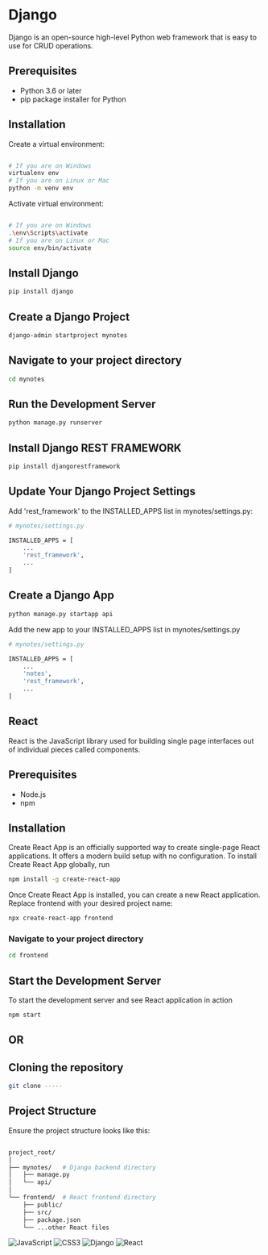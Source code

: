 

# Django 
Django is an open-source high-level Python web framework that is easy to use for CRUD operations. 

## Prerequisites
- Python 3.6 or later
- pip package installer for Python
  
## Installation
Create a virtual environment:
```bash

# If you are on Windows
virtualenv env
# If you are on Linux or Mac
python -m venv env

```

Activate virtual environment:
```bash

# If you are on Windows
.\env\Scripts\activate
# If you are on Linux or Mac
source env/bin/activate

```
## Install Django 

```bash
pip install django
```

## Create a Django Project
```bash
django-admin startproject mynotes
```    
## Navigate to your project directory
```bash
cd mynotes
```

## Run the Development Server
```bash
python manage.py runserver
```
## Install Django REST FRAMEWORK

```bash
pip install djangorestframework
```

## Update Your Django Project Settings
Add 'rest_framework' to the INSTALLED_APPS list in mynotes/settings.py:
```bash
# mynotes/settings.py

INSTALLED_APPS = [
    ...
    'rest_framework',
    ...
]
```    
## Create a Django App
```bash
python manage.py startapp api
```
Add the new app to your INSTALLED_APPS list in mynotes/settings.py
```bash
# mynotes/settings.py

INSTALLED_APPS = [
    ...
    'notes',
    'rest_framework',
    ...
]
```


## React
React is the JavaScript library used for building single page interfaces out of individual pieces called components.

## Prerequisites
- Node.js
- npm

## Installation 

Create React App is an officially supported way to create single-page React applications. It offers a modern build setup with no configuration. To install Create React App globally, run
```bash
npm install -g create-react-app
```
Once Create React App is installed, you can create a new React application. Replace frontend with your desired project name:
```bash
npx create-react-app frontend
```
### Navigate to your project directory
```bash
cd frontend
```
## Start the Development Server
To start the development server and see React application in action
```bash
npm start
```

## OR
## Cloning the repository

```bash
git clone -----
```
## Project Structure

Ensure the project structure looks like this:
```bash

project_root/
│
├── mynotes/   # Django backend directory
│   ├── manage.py
│   └── api/
│
└── frontend/  # React frontend directory
    ├── public/
    ├── src/
    ├── package.json
    └── ...other React files
```



<img alt="JavaScript" src="https://img.shields.io/badge/-JavaScript-f7df1c?style=flat-square&logo=javascript&logoColor=black" /> <img alt="CSS3" src="https://img.shields.io/badge/-CSS3-1572B6?style=flat-square&logo=css3&logoColor=white" /> <img alt="Django" src="https://img.shields.io/badge/-Django-092E20?style=flat-square&logo=django&logoColor=white" /> <img alt="React" src="https://img.shields.io/badge/-React-61DAFB?style=flat-square&logo=react&logoColor=black" />

